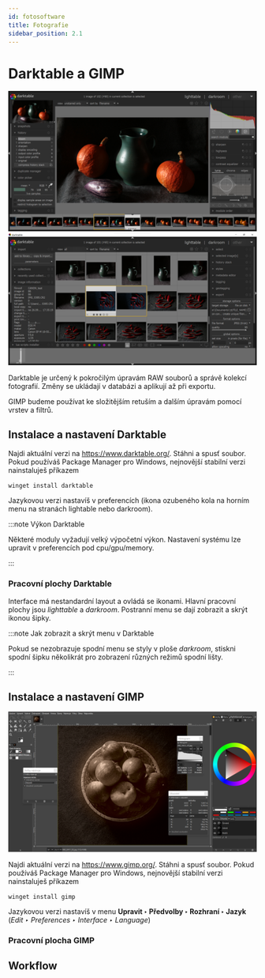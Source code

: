 ```yaml
---
id: fotosoftware
title: Fotografie
sidebar_position: 2.1
---
```


# Darktable a GIMP
![image](./images/darktable-screen.png)
![image](./images/darktable-lightable.png)

Darktable je určený k pokročilým úpravám RAW souborů a správě kolekcí fotografií. Změny se ukládají v databázi a aplikují až při exportu.

GIMP budeme používat ke složitějším retuším a dalším úpravám pomocí vrstev a filtrů.

## Instalace a nastavení Darktable
Najdi aktuální verzi na https://www.darktable.org/. Stáhni a spusť soubor.  Pokud používáš Package Manager pro Windows, nejnovější stabilní verzi nainstaluješ příkazem

```
winget install darktable
```
Jazykovou verzi nastavíš v preferencích (ikona ozubeného kola na horním menu na stranách lightable nebo darkroom).

:::note Výkon Darktable

Některé moduly vyžadují velký výpočetní výkon. Nastavení systému lze upravit v preferencích pod cpu/gpu/memory.

:::

### Pracovní plochy Darktable
Interface má nestandardní layout a ovládá se ikonami. Hlavní pracovní plochy jsou *lighttable* a *darkroom*. Postranní menu se dají zobrazit a skrýt ikonou šipky.

:::note Jak zobrazit a skrýt menu v Darktable

Pokud se nezobrazuje spodní menu se styly v ploše *darkroom*, stiskni spodní šipku několikrát pro zobrazení různých režimů spodní lišty.

:::

## Instalace a nastavení GIMP

![image](./images/gimp-screenphoto.png)

Najdi aktuální verzi na https://www.gimp.org/. Stáhni a spusť soubor.  Pokud používáš Package Manager pro Windows, nejnovější stabilní verzi nainstaluješ příkazem

```
winget install gimp
```
Jazykovou verzi nastavíš v menu **Upravit ‣ Předvolby ‣ Rozhraní ‣ Jazyk** (*Edit ‣ Preferences ‣ Interface ‣ Language*)
### Pracovní plocha GIMP

## Workflow
